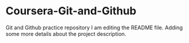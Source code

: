 # Coursera-Git-and-Github
Git and Github practice repository
I am editing the README file. Adding some more details about the project description.
